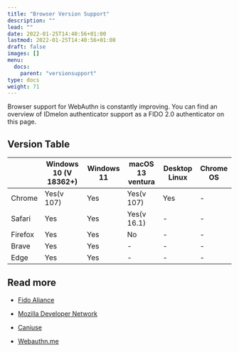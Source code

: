 ```yaml
---
title: "Browser Version Support"
description: ""
lead: ""
date: 2022-01-25T14:40:56+01:00
lastmod: 2022-01-25T14:40:56+01:00
draft: false
images: []
menu:
  docs:
    parent: "versionsupport"
type: docs
weight: 71
---
```


Browser support for WebAuthn is constantly improving. You can find an overview of  IDmelon authenticator support as a FIDO 2.0 authenticator on this page.

## Version Table

<div class="tableV2">
<table class="tableV2">
        <thead class="theadV2">
          <tr class = "trV2">
          <th class="thV2"></th>
          <th class="thw thV2">Windows 10 <span class="small">(V 18362+)</span></th>
          <th class="thw thV2">Windows 11 </th>
          <th class="thw thV2">macOS 13 ventura</th>
          <th class="thw thV2">Desktop Linux</th>
          <th class="thw thV2 lastChild">Chrome OS</th>
        </tr></thead>
        <tbody class="tbodyV2">
          <tr class = "trV2">
            <td class="firstChild">Chrome</th>
            <td class="tdV2 tdV2y">Yes<span class="small">(v 107)</span></td>
            <td class="tdV2 tdV2y">Yes</td>
            <td class="tdV2 tdV2y">Yes<span class="small">(v 107)</span></td>
            <td class="tdV2 tdV2y">Yes</td>
            <td class="tdV2">-</td>
          </tr>
          <tr class="trV2">
            <td class="firstChild">Safari</th>
            <td class="tdV2 tdV2y">Yes</td>
            <td class="tdV2 tdV2y">Yes</td>
            <td class="tdV2 tdV2y">Yes<span class="small">(v 16.1)</span></td>
            <td class="tdV2">-</td>
            <td class="tdV2">-</td>
          </tr>
          <tr class = "trV2">
            <td class="firstChild">Firefox</th>
            <td class="tdV2 tdV2y">Yes</td>
            <td class="tdV2 tdV2y">Yes</td>
            <td class="tdV2">No</td>
            <td class="tdV2">-</td>
            <td class="tdV2">-</td>
          </tr>
          <tr class = "trV2">
            <td class="firstChild">Brave</th>
            <td class="tdV2 tdV2y">Yes</td>
            <td class="tdV2 tdV2y">Yes</td>
            <td class="tdV2">-</td>
            <td class="tdV2">-</td>
            <td class="tdV2">-</td>
          </tr>
          <tr class = "trV2">
            <td class="firstChild">Edge</th>
            <td class="tdV2 tdV2y">Yes</td>
            <td class="tdV2 tdV2y">Yes</td>
            <td class="tdV2">-</td>
            <td class="tdV2">-</td>
            <td class="tdV2">-</td>
          </tr>
        </tbody>
      </table>
</div>

<style>
</style>

## Read more

- [Fido Aliance](https://fidoalliance.org/fido2/fido2-web-authentication-webauthn/)

- [Mozilla Developer Network](https://developer.mozilla.org/en-US/docs/Web/API/Web_Authentication_API#authenticatorresponse)

- [Caniuse](https://caniuse.com/?search=webauthn)

- [Webauthn.me](https://webauthn.me/browser-support)
